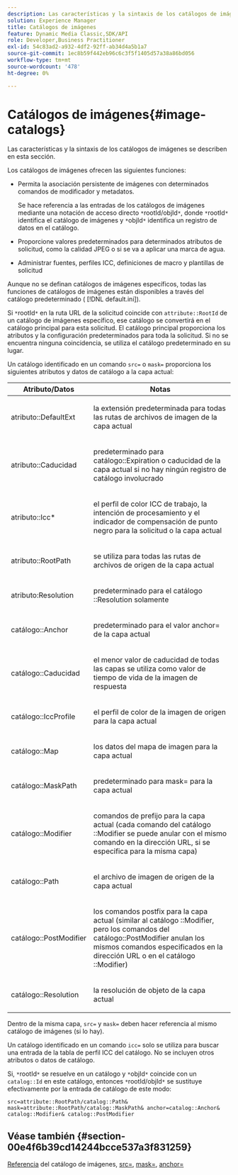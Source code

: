 ```yaml
---
description: Las características y la sintaxis de los catálogos de imágenes se describen en esta sección.
solution: Experience Manager
title: Catálogos de imágenes
feature: Dynamic Media Classic,SDK/API
role: Developer,Business Practitioner
exl-id: 54c83ad2-a932-4df2-92ff-ab34d4a5b1a7
source-git-commit: 1ec8b59f442eb96c6c3f5f1405d57a38a86bd056
workflow-type: tm+mt
source-wordcount: '478'
ht-degree: 0%

---
```


# Catálogos de imágenes{#image-catalogs}

Las características y la sintaxis de los catálogos de imágenes se describen en esta sección.

Los catálogos de imágenes ofrecen las siguientes funciones:

* Permita la asociación persistente de imágenes con determinados comandos de modificador y metadatos.

   Se hace referencia a las entradas de los catálogos de imágenes mediante una notación de acceso directo `*`rootId/objId`*`, donde `*`rootId`*` identifica el catálogo de imágenes y `*`objId`*` identifica un registro de datos en el catálogo.
* Proporcione valores predeterminados para determinados atributos de solicitud, como la calidad JPEG o si se va a aplicar una marca de agua.
* Administrar fuentes, perfiles ICC, definiciones de macro y plantillas de solicitud

Aunque no se definan catálogos de imágenes específicos, todas las funciones de catálogos de imágenes están disponibles a través del catálogo predeterminado ( [!DNL default.ini]).

Si `*`rootId`*` en la ruta URL de la solicitud coincide con `attribute::RootId` de un catálogo de imágenes específico, ese catálogo se convertirá en el catálogo principal para esta solicitud. El catálogo principal proporciona los atributos y la configuración predeterminados para toda la solicitud. Si no se encuentra ninguna coincidencia, se utiliza el catálogo predeterminado en su lugar.

Un catálogo identificado en un comando `src=` o `mask=` proporciona los siguientes atributos y datos de catálogo a la capa actual:

<table id="table_D3FA66EA5D054745900DE5A120885AA8"> 
 <thead> 
  <tr> 
   <th class="entry"> <b> Atributo/Datos</b> </th> 
   <th class="entry"> <b> Notas</b> </th> 
  </tr> 
 </thead>
 <tbody> 
  <tr> 
   <td> <p> <span class="codeph"> atributo::DefaultExt</span> </p> </td> 
   <td> <p> la extensión predeterminada para todas las rutas de archivos de imagen de la capa actual </p> </td> 
  </tr> 
  <tr> 
   <td> <p> <span class="codeph"> atributo::Caducidad</span> </p> </td> 
   <td> <p> predeterminado para <span class="codeph"> catálogo::Expiration</span> o caducidad de la capa actual si no hay ningún registro de catálogo involucrado </p> </td> 
  </tr> 
  <tr> 
   <td> <p> <span class="codeph"> atributo::Icc*</span> </p> </td> 
   <td> <p> el perfil de color ICC de trabajo, la intención de procesamiento y el indicador de compensación de punto negro para la solicitud o la capa actual </p> </td> 
  </tr> 
  <tr> 
   <td> <p> <span class="codeph"> atributo::RootPath</span> </p> </td> 
   <td> <p> se utiliza para todas las rutas de archivos de origen de la capa actual </p> </td> 
  </tr> 
  <tr> 
   <td> <p> <span class="codeph"> atributo:Resolution</span> </p> </td> 
   <td> <p> predeterminado para el catálogo <span class="codeph">::Resolution</span> solamente </p> </td> 
  </tr> 
  <tr> 
   <td> <p> <span class="codeph"> catálogo::Anchor</span> </p> </td> 
   <td> <p> predeterminado para el valor <span class="codeph"> anchor=</span> de la capa actual </p> </td> 
  </tr> 
  <tr> 
   <td> <p> <span class="codeph"> catálogo::Caducidad</span> </p> </td> 
   <td> <p> el menor valor de caducidad de todas las capas se utiliza como valor de tiempo de vida de la imagen de respuesta </p> </td> 
  </tr> 
  <tr> 
   <td> <p> <span class="codeph"> catálogo::IccProfile</span> </p> </td> 
   <td> <p> el perfil de color de la imagen de origen para la capa actual </p> </td> 
  </tr> 
  <tr> 
   <td> <p> <span class="codeph"> catálogo::Map</span> </p> </td> 
   <td> <p> los datos del mapa de imagen para la capa actual </p> </td> 
  </tr> 
  <tr> 
   <td> <p> <span class="codeph"> catálogo::MaskPath</span> </p> </td> 
   <td> <p> predeterminado para <span class="codeph"> mask=</span> para la capa actual </p> </td> 
  </tr> 
  <tr> 
   <td> <p> <span class="codeph"> catálogo::Modifier</span> </p> </td> 
   <td> <p> comandos de prefijo para la capa actual (cada comando del catálogo <span class="codeph">::Modifier</span> se puede anular con el mismo comando en la dirección URL, si se especifica para la misma capa) </p> </td> 
  </tr> 
  <tr> 
   <td> <p> <span class="codeph"> catálogo::Path</span> </p> </td> 
   <td> <p> el archivo de imagen de origen de la capa actual </p> </td> 
  </tr> 
  <tr> 
   <td> <p> <span class="codeph"> catálogo::PostModifier</span> </p> </td> 
   <td> <p> los comandos postfix para la capa actual (similar al catálogo <span class="codeph">::Modifier</span>, pero los comandos del <span class="codeph"> catálogo::PostModifier</span> anulan los mismos comandos especificados en la dirección URL o en el catálogo <span class="codeph">::Modifier</span>) </p> </td> 
  </tr> 
  <tr> 
   <td> <p> <span class="codeph"> catálogo::Resolution</span> </p> </td> 
   <td> <p> la resolución de objeto de la capa actual </p> </td> 
  </tr> 
 </tbody> 
</table>

Dentro de la misma capa, `src=` y `mask=` deben hacer referencia al mismo catálogo de imágenes (si lo hay).

Un catálogo identificado en un comando `icc=` solo se utiliza para buscar una entrada de la tabla de perfil ICC del catálogo. No se incluyen otros atributos o datos de catálogo.

Si, `*`rootId`*` se resuelve en un catálogo y `*`objId`*` coincide con un `catalog::Id` en este catálogo, entonces `*`rootId/objId`*` se sustituye efectivamente por la entrada de catálogo de este modo:

`src=attribute::RootPath/catalog::Path& mask=attribute::RootPath/catalog::MaskPath& anchor=catalog::Anchor& catalog::Modifier& catalog::PostModifier`

## Véase también {#section-00e4f6b39cd14244bcce537a3f831259}

[Referencia](../../../../../is-api/image-catalog/image-serving-api-ref/c-image-catalog-reference/c-overview/c-overview.md#concept-9ce2b6a133de45f783e95cabc5810ac3) del catálogo de imágenes,  [src=](../../../../../is-api/http-ref/image-serving-api-ref/c-http-protocol-reference/c-command-reference/r-src.md#reference-f6506637778c4c69bf106a7924a91ab1),  [mask=](../../../../../is-api/http-ref/image-serving-api-ref/c-http-protocol-reference/c-command-reference/r-mask.md#reference-922254e027404fb890b850e2723ee06e),  [anchor=](../../../../../is-api/http-ref/image-serving-api-ref/c-http-protocol-reference/c-command-reference/r-anchor.md#reference-6661e548ab284b82828d8d94c8ddeb7c)
